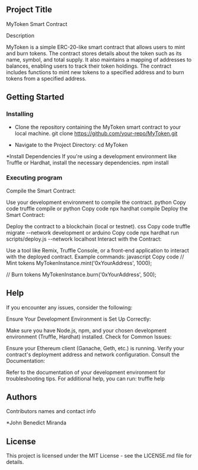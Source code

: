 ## Project Title

MyToken Smart Contract

Description

MyToken is a simple ERC-20-like smart contract that allows users to mint and burn tokens. The contract stores details about the token such as its name, symbol, and total supply. It also maintains a mapping of addresses to balances, enabling users to track their token holdings. The contract includes functions to mint new tokens to a specified address and to burn tokens from a specified address.

## Getting Started

### Installing

* Clone the repository containing the MyToken smart contract to your local machine.
git clone https://github.com/your-repo/MyToken.git

* Navigate to the Project Directory:
cd MyToken

*Install Dependencies
If you're using a development environment like Truffle or Hardhat, install the necessary dependencies.
npm install



### Executing program

Compile the Smart Contract:

Use your development environment to compile the contract.
python
Copy code
truffle compile
or
python
Copy code
npx hardhat compile
Deploy the Smart Contract:

Deploy the contract to a blockchain (local or testnet).
css
Copy code
truffle migrate --network development
or
arduino
Copy code
npx hardhat run scripts/deploy.js --network localhost
Interact with the Contract:

Use a tool like Remix, Truffle Console, or a front-end application to interact with the deployed contract.
Example commands:
javascript
Copy code
// Mint tokens
MyTokenInstance.mint('0xYourAddress', 1000);

// Burn tokens
MyTokenInstance.burn('0xYourAddress', 500);


## Help

If you encounter any issues, consider the following:

Ensure Your Development Environment is Set Up Correctly:

Make sure you have Node.js, npm, and your chosen development environment (Truffle, Hardhat) installed.
Check for Common Issues:

Ensure your Ethereum client (Ganache, Geth, etc.) is running.
Verify your contract's deployment address and network configuration.
Consult the Documentation:

Refer to the documentation of your development environment for troubleshooting tips.
For additional help, you can run:
truffle help


## Authors

Contributors names and contact info

*John Benedict Miranda


## License

This project is licensed under the MIT License - see the LICENSE.md file for details.
